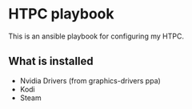 # HTPC playbook
This is an ansible playbook for configuring my HTPC.

## What is installed
- Nvidia Drivers (from graphics-drivers ppa)
- Kodi
- Steam

